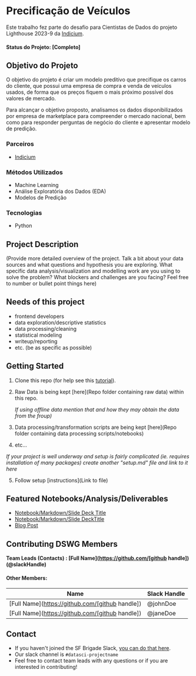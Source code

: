 # Precificação de Veículos 

Este trabalho fez parte do desafio para Cientistas de Dados do projeto Lighthouse 2023-9 da [Indicium](https://indicium.tech).

#### Status do Projeto: [Completo]

## Objetivo do Projeto

O objetivo do projeto é criar um modelo preditivo que precifique os carros do cliente, que possui uma empresa de compra e venda de veículos usados, de forma que os preços fiquem o mais próximo possível dos valores de mercado.

Para alcançar o objetivo proposto, analisamos os dados disponibilizados por empresa de marketplace para compreender o mercado nacional, bem como para responder perguntas de negócio do cliente e apresentar modelo de predição.

### Parceiros
* [Indicium](https://indicium.tech)

### Métodos Utilizados 
* Machine Learning
* Análise Exploratória dos Dados (EDA)
* Modelos de Predição 
  
### Tecnologias
* Python
   

## Project Description
(Provide more detailed overview of the project.  Talk a bit about your data sources and what questions and hypothesis you are exploring. What specific data analysis/visualization and modelling work are you using to solve the problem? What blockers and challenges are you facing?  Feel free to number or bullet point things here)

## Needs of this project

- frontend developers
- data exploration/descriptive statistics
- data processing/cleaning
- statistical modeling
- writeup/reporting
- etc. (be as specific as possible)

## Getting Started

1. Clone this repo (for help see this [tutorial](https://help.github.com/articles/cloning-a-repository/)).
2. Raw Data is being kept [here](Repo folder containing raw data) within this repo.

    *If using offline data mention that and how they may obtain the data from the froup)*
    
3. Data processing/transformation scripts are being kept [here](Repo folder containing data processing scripts/notebooks)
4. etc...

*If your project is well underway and setup is fairly complicated (ie. requires installation of many packages) create another "setup.md" file and link to it here*  

5. Follow setup [instructions](Link to file)

## Featured Notebooks/Analysis/Deliverables
* [Notebook/Markdown/Slide Deck Title](link)
* [Notebook/Markdown/Slide DeckTitle](link)
* [Blog Post](link)


## Contributing DSWG Members

**Team Leads (Contacts) : [Full Name](https://github.com/[github handle])(@slackHandle)**

#### Other Members:

|Name     |  Slack Handle   | 
|---------|-----------------|
|[Full Name](https://github.com/[github handle])| @johnDoe        |
|[Full Name](https://github.com/[github handle]) |     @janeDoe    |

## Contact
* If you haven't joined the SF Brigade Slack, [you can do that here](http://c4sf.me/slack).  
* Our slack channel is `#datasci-projectname`
* Feel free to contact team leads with any questions or if you are interested in contributing!
